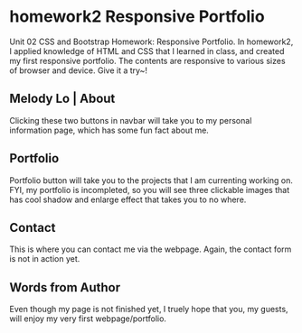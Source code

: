 # homework2 Responsive Portfolio
Unit 02 CSS and Bootstrap Homework: Responsive Portfolio.
In homework2, I applied knowledge of HTML and CSS that I learned in class, and created my first responsive portfolio. 
The contents are responsive to various sizes of browser and device. Give it a try~!

## Melody Lo | About
Clicking these two buttons in navbar will take you to my personal information page, which has some fun fact about me.

## Portfolio
Portfolio button will take you to the projects that I am currenting working on. 
FYI, my portfolio is incompleted, so you will see three clickable images that has cool shadow and enlarge effect that takes you to no where. 

## Contact
This is where you can contact me via the webpage. Again, the contact form is not in action yet.

## Words from Author
Even though my page is not finished yet, I truely hope that you, my guests, will enjoy my very first webpage/portfolio.
